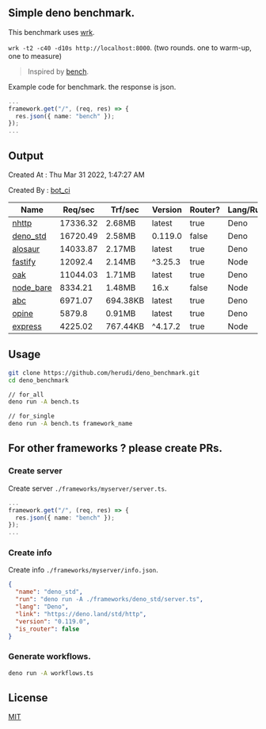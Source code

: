 ## Simple deno benchmark.
This benchmark uses [wrk](https://github.com/wg/wrk).

`wrk -t2 -c40 -d10s http://localhost:8000`. (two rounds. one to warm-up, one to measure)

> Inspired by [bench](https://github.com/denosaurs/bench).

Example code for benchmark. the response is json.
```ts
...
framework.get("/", (req, res) => {
  res.json({ name: "bench" });
});
...
```

## Output
Created At : Thu Mar 31 2022, 1:47:27 AM

Created By : [bot_ci](https://github.com/herudi/deno_benchmarks/commits?author=github-actions%5Bbot%5D)

|Name|Req/sec|Trf/sec|Version|Router?|Lang/Runtime|
|----|----|----|----|----|----|
|[nhttp](https://github.com/nhttp/nhttp)|17336.32|2.68MB|latest|true|Deno|
|[deno_std](https://deno.land/std/http)|16720.49|2.58MB|0.119.0|false|Deno|
|[alosaur](https://github.com/alosaur/alosaur)|14033.87|2.17MB|latest|true|Deno|
|[fastify](https://github.com/fastify/fastify)|12092.4|2.14MB|^3.25.3|true|Node|
|[oak](https://github.com/oakserver/oak)|11044.03|1.71MB|latest|true|Deno|
|[node_bare](https://nodejs.org)|8334.21|1.48MB|16.x|false|Node|
|[abc](https://deno.land/x/abc)|6971.07|694.38KB|latest|true|Deno|
|[opine](https://github.com/cmorten/opine)|5879.8|0.91MB|latest|true|Deno|
|[express](https://github.com/expressjs/express)|4225.02|767.44KB|^4.17.2|true|Node|


## Usage
```bash
git clone https://github.com/herudi/deno_benchmark.git
cd deno_benchmark

// for_all
deno run -A bench.ts

// for_single
deno run -A bench.ts framework_name
```
## For other frameworks ? please create PRs.
### Create server
Create server `./frameworks/myserver/server.ts`.
```ts
...
framework.get("/", (req, res) => {
  res.json({ name: "bench" });
});
...
```
### Create info
Create info `./frameworks/myserver/info.json`.
```json
{
  "name": "deno_std",
  "run": "deno run -A ./frameworks/deno_std/server.ts",
  "lang": "Deno",
  "link": "https://deno.land/std/http",
  "version": "0.119.0",
  "is_router": false
}
```
### Generate workflows.
```bash
deno run -A workflows.ts
```
## License

[MIT](LICENSE)

